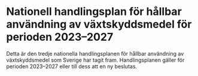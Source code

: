 # Nationell handlingsplan för hållbar användning av växtskyddsmedel för perioden 2023–2027

Detta är den tredje nationella handlingsplanen för hållbar användning av växtskyddsmedel som Sverige har tagit fram. Handlingsplanen gäller för perioden 2023–2027 eller till dess att en ny beslutas.
